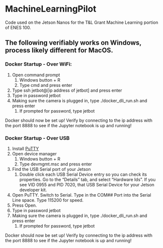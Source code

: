 # MachineLearningPilot

Code used on the Jetson Nanos for the T&L Grant Machine Learning portion of ENES 100.

## The following verifiably works on Windows, process likely different for MacOS.
### Docker Startup - Over WiFi:
1. Open command prompt
    1. Windows button + R
    2. Type cmd and press enter
2. Type ssh jetbot@\[ip address of jetbot\] and press enter
3. Type in password jetbot
4. Making sure the camera is plugged in, type ./docker_dli_run.sh and press enter
    1. If prompted for password, type jetbot

Docker should now be set up! Verify by connecting to the ip address with the port 8888 to see if the Jupyter notebook is up and running!

### Docker Startup - Over USB
1. Install [PuTTY](https://www.chiark.greenend.org.uk/~sgtatham/putty/latest.html)
2. Open device manager
    1. Windows button + R
    2. Type devmgmt.msc and press enter
3. Find the USB Serial port of your Jetson
    1. Double click each USB Serial Device entry so you can check its properties. Go to the “Details” tab, and select “Hardware Ids”. If you see VID 0955 and PID 7020, that USB Serial Device for your Jetson developer kit.
4. Open PuTTY. Switch to Serial. Type in the COM## Port into the Serial Line space. Type 115200 for speed.
5. Press Open.
6. Type in password jetbot
7. Making sure the camera is plugged in, type ./docker_dli_run.sh and press enter
    1. If prompted for password, type jetbot
    
Docker should now be set up! Verify by connecting to the ip address with the port 8888 to see if the Jupyter notebook is up and running!
